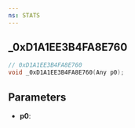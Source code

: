 ```yaml
---
ns: STATS
---
```

## _0xD1A1EE3B4FA8E760

```c
// 0xD1A1EE3B4FA8E760
void _0xD1A1EE3B4FA8E760(Any p0);
```


## Parameters
* **p0**: 

